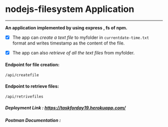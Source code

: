 # nodejs-filesystem Application
----

**An application implemented by using express , fs of npm.** 

- [x] The app can *create a text file* to myfolder in `currentdate-time.txt` format and writes timestamp as the content of the file.

- [x] The app can also *retrieve of all the text files* from myfolder.

#### Endpoint for file creation:

```
/api/createfile
```

#### Endpoint to retrieve files:

```
/api/retrivefiles
```

##### Deployment Link : https://taskforday19.herokuapp.com/

##### Postman Documentation : 
